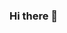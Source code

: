 ### Hi there 👋

<!--
**RenzoBeltran/RenzoBeltran** is a ✨ _special_ ✨ repository because its `README.md` (this file) appears on your GitHub profile.



- 🔭 I’m currently working on new personal projects! like Aynapp https://dashboard.aynapp.me/ check out!
- 🌱 I’m currently learning backend fundaments using node with express and flask.
- 🤔 I’m looking for help with devops and backends concepts.
- 💬 Ask me about Reactjs
-->
